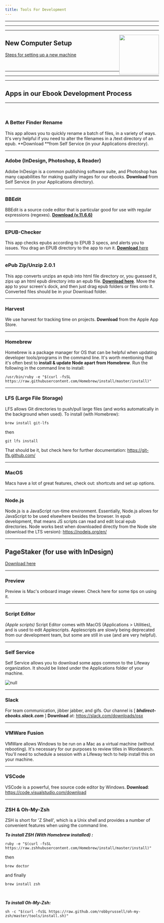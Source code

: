 ```yaml
---
title: Tools For Development
---
```

<hr /><hr />

<hr />

<img src="http://oldcomputers.net/pics/appleii-system.jpg" width="130" style="float: right" />

## New Computer Setup

[Steps for setting up a new machine](https://style.bhdirect-ebooks.org/process/new-computer-setup)

<div>&nbsp;</div>

<hr />

<hr />

<hr />

## Apps in our Ebook Development Process

<hr />

<div>&nbsp;</div>

### A Better Finder Rename

This app allows you to quickly rename a batch of files, in a variety of ways. It's very helpful if you need to alter the filenames in a /text directory of an epub. **Download **from Self Service (in your Applications directory).

<hr />

### Adobe (InDesign, Photoshop, & Reader)

Adobe InDesign is a common publishing software suite, and Photoshop has many capabilities for making quality images for our ebooks. **Download** from Self Service (in your Applications directory).

<hr />

### BBEdit

BBEdit is a source code editor that is particular good for use with regular expressions (regexes). [**Download (v.11.6.6)**](https://drive.google.com/open?id=1hcnwOtWHRd6O7dBtWZXqZ6w27VcDQFWq)

<hr />

### EPUB-Checker

This app checks epubs according to EPUB 3 specs, and alerts you to issues. You drag an EPUB directory to the app to run it. [**Download** here](https://www.pagina.gmbh/produkte/epub-checker/#c776)

<hr />

### ePub Zip/Unzip 2.0.1

This app converts unzips an epub into html file directory or, you guessed it, zips up an html epub directory into an epub file. [**Download here**](https://drive.google.com/open?id=15TssIvYh1140EIhs7jyTRSS-ewWy72J1). Move the app to your screen's dock, and then just drag epub folders or files onto it. Converted files should be in your Download folder.

<hr />

### Harvest

We use harvest for tracking time on projects. **Download** from the Apple App Store.

<hr />

### Homebrew

Homebrew is a package manager for OS that can be helpful when updating developer tools/programs in the command line. It's worth mentioning that it's often best to <b>install & update Node apart from Homebrew</b>. Run the following in the command line to install:

```
/usr/bin/ruby -e "$(curl -fsSL https://raw.githubusercontent.com/Homebrew/install/master/install)"
```

<hr />

### LFS (Large File Storage)

LFS allows Git directories to push/pull large files (and works automatically in the background when used). To install (with Homebrew):

```
brew install git-lfs
```

then

```
git lfs install
```

That should be it, but check here for further documentation: <https://git-lfs.github.com/>

<hr />

### MacOS

Macs have a lot of great features, check out: shortcuts and set up options.

<hr />

### Node.js

Node.js is a JavaScript run-time environment. Essentially, Node.js allows for JavaScript to be used elsewhere besides the browser. In epub development, that means JS scripts can read and edit local epub directories. Node works best when downloaded directly from the Node site (download the LTS version):  <https://nodejs.org/en/>

<hr />

## PageStaker (for use with InDesign)

[Download here](https://drive.google.com/open?id=1wgWb2j1fTorF4uYBbbHWiOEFB2LjSK7y)

<hr />

### Preview

Preview is Mac's onboard image viewer. Check here for some tips on using it.

<hr />

### Script Editor

_(Apple scripts)_ Script Editor comes with MacOS (Applications > Utilities), and is used to edit Applescripts. Applescripts are slowly being deprecated from our development team, but some are still in use (and are very helpful).

<hr />

### Self Service

Self Service allows you to download some apps common to the Lifeway organization. It should be listed under the Applications folder of your machine. 

![null](/assets/images/uploads/screen-shot-2018-09-17-at-4.02.29-pm.png)

<hr />

### Slack

For team communication, jibber jabber, and gifs. Our channel is [ **_bhdirect-ebooks.slack.com_** ] **Download** at: <https://slack.com/downloads/osx>

<hr />

### VMWare Fusion

VMWare allows Windows to be run on a Mac as a virtual machine (without rebooting). It's necessary for our purposes to review titles in Wordsearch. You'll need to schedule a session with a Lifeway tech to help install this on your machine.

<hr />

### VSCode

VSCode is a powerful, free source code editor by Windows. **Download**: <https://code.visualstudio.com/download> 

<hr />

### ZSH & Oh-My-Zsh

ZSH is short for 'Z Shell', which is a Unix shell and provides a number of convenient features when using the command line. 

<b>_To install ZSH (With Homebrew installed) :</b>_

```
ruby -e "$(curl -fsSL https://raw.zshhubusercontent.com/Homebrew/install/master/install)"
```

then

```
brew doctor
```

and finally

```
brew install zsh
```

<div>&nbsp;</div>

<b>_To install Oh-My-Zsh:</b>_

```
sh -c "$(curl -fsSL https://raw.github.com/robbyrussell/oh-my-zsh/master/tools/install.sh)"
```

<div>&nbsp;</div>
